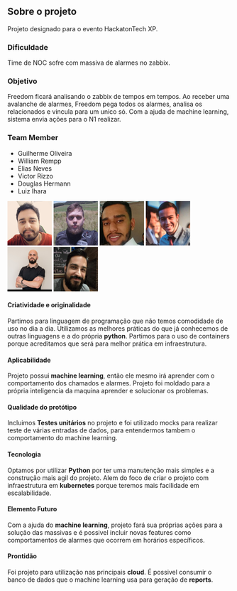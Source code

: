 ## Sobre o projeto

Projeto designado para o evento HackatonTech XP.

### Dificuldade

Time de NOC sofre com massiva de alarmes no zabbix. 

### Objetivo

Freedom ficará analisando o zabbix de tempos em tempos. Ao receber uma avalanche de alarmes, Freedom pega todos os alarmes, analisa os relacionados e vincula para um unico só. Com a ajuda de machine learning, sistema envia ações para o N1 realizar. 

### Team Member

 - Guilherme Oliveira
 - William Rempp 
 - Elias Neves
 - Victor Rizzo
 - Douglas Hermann
 - Luiz Ihara

<img src="/assets/people/GuilhermeOliveira.png" width="100" height="100"/> <img src="/assets/people/WilliamRempp.png" width="100" height="100"/> <img src="/assets/people/EliasNeves.png" width="100" height="100"/> <img src="/assets/people/VictorRizzo.png" width="100" height="100"/> <img src="/assets/people/DouglasHermann.png" width="100" height="100"/> <img src="/assets/people/LuizIhara.png" width="100" height="100"/> 

#### Criatividade e originalidade
Partimos para linguagem de programação que não temos comodidade de uso no dia a dia. Utilizamos as melhores práticas do que já conhecemos de outras linguagens e a do própria **python**. Partimos para o uso de containers porque acreditamos que será para melhor prática em infraestrutura.


#### Aplicabilidade
Projeto possui **machine learning**, então ele mesmo irá aprender com o comportamento dos chamados e alarmes. Projeto foi moldado para a própria inteligencia da maquina aprender e solucionar os problemas.

#### Qualidade do protótipo
Incluimos **Testes unitários** no projeto e foi utilizado mocks para realizar teste de várias entradas de dados, para entendermos tambem o comportamento do machine learning.

#### Tecnologia
Optamos por utilizar **Python** por ter uma manutenção mais simples e a construção mais agil do projeto. Alem do foco de criar o projeto com infraestrutura em **kubernetes** porque teremos mais facilidade em escalabilidade.

#### Elemento Futuro
Com a ajuda do **machine learning**, projeto fará sua próprias ações para a solução das massivas e é possivel incluir novas features como comportamentos de alarmes que ocorrem em horários específicos.


#### Prontidão
Foi projeto para utilização nas principais **cloud**. É possivel consumir o banco de dados que o machine learning usa para geração de **reports**.
